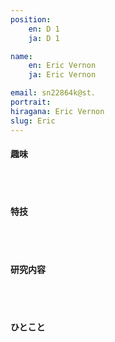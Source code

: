 ```yaml
---
position:
    en: D 1
    ja: D 1

name:
    en: Eric Vernon
    ja: Eric Vernon

email: sn22864k@st.
portrait:
hiragana: Eric Vernon
slug: Eric
---
```


#### 趣味
<br><br>

#### 特技
<br><br>

#### 研究内容
<br><br>

#### ひとこと
<br><br>
